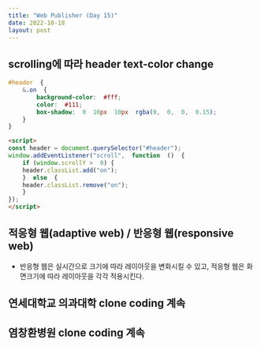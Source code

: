 ```yaml
---
title: "Web Publisher (Day 15)"
date: 2022-10-18
layout: post
---
```

##  scrolling에 따라 header text-color change
``` css
#header  {
	&.on  {
		background-color:  #fff;
		color:  #111;
		box-shadow:  0  10px  10px  rgba(0,  0,  0,  0.15);
	}
}
```
```html
<script>
const header = document.querySelector("#header");
window.addEventListener("scroll",  function  ()  {
	if (window.scrollY >  0) {
	header.classList.add("on");
	}  else  {
	header.classList.remove("on");
	}
});
</script>
```
## 적응형 웹(adaptive web) / 반응형 웹(responsive web)
- 반응형 웹은 실시간으로 크기에 따라 레이아웃을 변화시킬 수 있고, 적응형 웹은 화면크기에 따라 레이아웃을 각각 적용시킨다. 

##  연세대학교 의과대학 clone coding 계속
##  염창환병원 clone coding 계속
